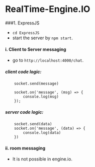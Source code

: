 # RealTime-Engine.IO

###1. ExpressJS

  - `cd ExpressJS`
  - start the server by `npm start`.

  #### i. Client to Server messaging
   - go to `http://localhost:4000/chat`.

  ##### client code logic:

        socket.send(message)

        socket.on('message', (msg) => {
            console.log(msg)
        });


  ##### server code logic:

        socket.send(data)
        socket.on('message', (data) => {
            console.log(data)
        })

  #### ii. room messaging

   - It is not possible in engine.io.
